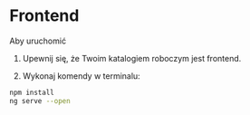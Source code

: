 # Frontend

Aby uruchomić

1. Upewnij się, że Twoim katalogiem roboczym jest frontend.

2. Wykonaj komendy w terminalu:

```bash
npm install
ng serve --open
```

